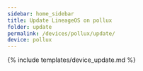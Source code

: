 ```yaml
---
sidebar: home_sidebar
title: Update LineageOS on pollux
folder: update
permalink: /devices/pollux/update/
device: pollux
---
```

{% include templates/device_update.md %}
